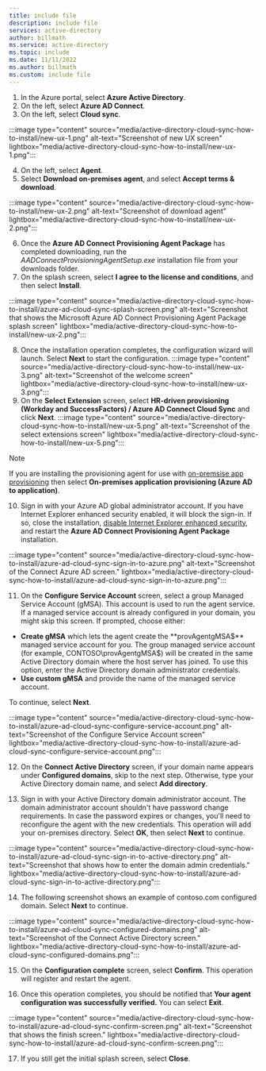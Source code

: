 ```yaml
---
title: include file
description: include file
services: active-directory
author: billmath
ms.service: active-directory
ms.topic: include
ms.date: 11/11/2022
ms.author: billmath
ms.custom: include file
---
```


 1.  In the Azure portal, select **Azure Active Directory**.
 2.  On the left, select **Azure AD Connect**.
 3.  On the left, select **Cloud sync**.
 
 :::image type="content" source="media/active-directory-cloud-sync-how-to-install/new-ux-1.png" alt-text="Screenshot of new UX screen" lightbox="media/active-directory-cloud-sync-how-to-install/new-ux-1.png":::

 4. On the left, select **Agent**.
 5. Select **Download on-premises agent**, and select **Accept terms & download**.
 
 :::image type="content" source="media/active-directory-cloud-sync-how-to-install/new-ux-2.png" alt-text="Screenshot of download agent" lightbox="media/active-directory-cloud-sync-how-to-install/new-ux-2.png":::

 6. Once the **Azure AD Connect Provisioning Agent Package** has completed downloading, run the *AADConnectProvisioningAgentSetup.exe* installation file from your downloads folder.
 7. On the splash screen, select **I agree to the license and conditions**, and then select **Install**.

 :::image type="content" source="media/active-directory-cloud-sync-how-to-install/azure-ad-cloud-sync-splash-screen.png" alt-text="Screenshot that shows the Microsoft Azure AD Connect Provisioning Agent Package splash screen" lightbox="media/active-directory-cloud-sync-how-to-install/new-ux-2.png":::
 

 8. Once the installation operation completes, the configuration wizard will launch. Select **Next** to start the configuration.
 :::image type="content" source="media/active-directory-cloud-sync-how-to-install/new-ux-3.png" alt-text="Screenshot of the welcome screen" lightbox="media/active-directory-cloud-sync-how-to-install/new-ux-3.png":::
 9. On the **Select Extension** screen, select **HR-driven provisioning (Workday and SuccessFactors) / Azure AD Connect Cloud Sync** and click **Next**.
 :::image type="content" source="media/active-directory-cloud-sync-how-to-install/new-ux-5.png" alt-text="Screenshot of the select extensions screen" lightbox="media/active-directory-cloud-sync-how-to-install/new-ux-5.png":::

 >[!NOTE]
 >If you are installing the provisioning agent for use with [on-premsise app provisioning](../articles/active-directory/app-provisioning/on-premises-application-provisioning-architecture.md) then select **On-premises application provisioning (Azure AD to application)**.

 10. Sign in with your Azure AD global administrator account.  If you have Internet Explorer enhanced security enabled, it will block the sign-in.  If so, close the installation, [disable Internet Explorer enhanced security](/troubleshoot/developer/browsers/security-privacy/enhanced-security-configuration-faq), and restart the **Azure AD Connect Provisioning Agent Package**  installation.

 :::image type="content" source="media/active-directory-cloud-sync-how-to-install/azure-ad-cloud-sync-sign-in-to-azure.png" alt-text="Screenshot of the Connect Azure AD screen." lightbox="media/active-directory-cloud-sync-how-to-install/azure-ad-cloud-sync-sign-in-to-azure.png":::


 11. On the **Configure Service Account** screen, select a group Managed Service Account (gMSA). This account is used to run the agent service. If a managed service account is already configured in your domain, you might skip this screen. If prompted, choose either:

   - **Create gMSA** which lets the agent create the **provAgentgMSA$** managed service account for you. The group managed service account (for example, CONTOSO\provAgentgMSA$) will be created in the same Active Directory domain where the host server has joined. To use this option, enter the Active Directory domain administrator credentials. 
  - **Use custom gMSA** and provide the name of the managed service account.

  To continue, select **Next**.

 :::image type="content" source="media/active-directory-cloud-sync-how-to-install/azure-ad-cloud-sync-configure-service-account.png" alt-text="Screenshot of the Configure Service Account screen" lightbox="media/active-directory-cloud-sync-how-to-install/azure-ad-cloud-sync-configure-service-account.png":::

 12. On the **Connect Active Directory** screen, if your domain name appears under **Configured domains**, skip to the next step. Otherwise, type your Active Directory domain name, and select **Add directory**.  



 13. Sign in with your Active Directory domain administrator account.  The domain administrator account shouldn't have password change requirements. In case the password expires or changes, you'll need to reconfigure the agent with the new credentials. This operation will add your on-premises directory. Select **OK**, then select **Next** to continue. 

 :::image type="content" source="media/active-directory-cloud-sync-how-to-install/azure-ad-cloud-sync-sign-in-to-active-directory.png" alt-text="Screenshot that shows how to enter the domain admin credentials." lightbox="media/active-directory-cloud-sync-how-to-install/azure-ad-cloud-sync-sign-in-to-active-directory.png":::

 14. The following screenshot shows an example of contoso.com configured domain. Select **Next** to continue.

 :::image type="content" source="media/active-directory-cloud-sync-how-to-install/azure-ad-cloud-sync-configured-domains.png" alt-text="Screenshot of the Connect Active Directory screen." lightbox="media/active-directory-cloud-sync-how-to-install/azure-ad-cloud-sync-configured-domains.png":::

 15. On the **Configuration complete** screen, select **Confirm**.  This operation will register and restart the agent.
 
 16. Once this operation completes, you should be notified that **Your agent configuration was successfully verified.**  You can select **Exit**.

 :::image type="content" source="media/active-directory-cloud-sync-how-to-install/azure-ad-cloud-sync-confirm-screen.png" alt-text="Screenshot that shows the finish screen." lightbox="media/active-directory-cloud-sync-how-to-install/azure-ad-cloud-sync-confirm-screen.png":::
 
 17. If you still get the initial splash screen, select **Close**.


